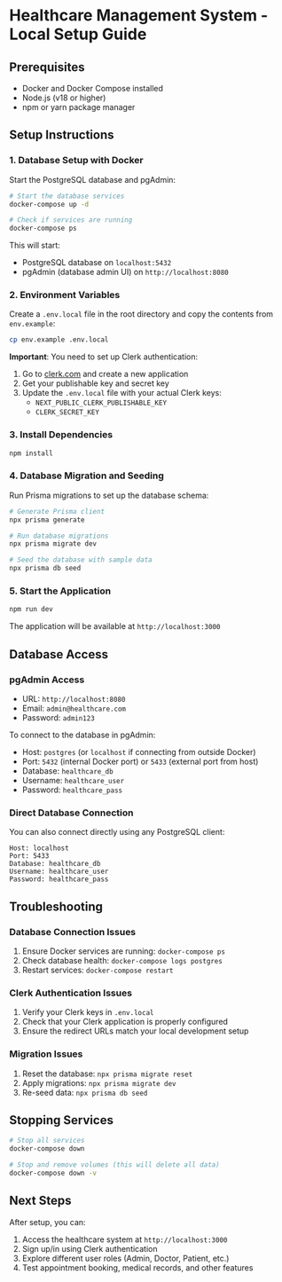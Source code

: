 # Healthcare Management System - Local Setup Guide

## Prerequisites
- Docker and Docker Compose installed
- Node.js (v18 or higher)
- npm or yarn package manager

## Setup Instructions

### 1. Database Setup with Docker

Start the PostgreSQL database and pgAdmin:

```bash
# Start the database services
docker-compose up -d

# Check if services are running
docker-compose ps
```

This will start:
- PostgreSQL database on `localhost:5432`
- pgAdmin (database admin UI) on `http://localhost:8080`

### 2. Environment Variables

Create a `.env.local` file in the root directory and copy the contents from `env.example`:

```bash
cp env.example .env.local
```

**Important**: You need to set up Clerk authentication:

1. Go to [clerk.com](https://clerk.com) and create a new application
2. Get your publishable key and secret key
3. Update the `.env.local` file with your actual Clerk keys:
   - `NEXT_PUBLIC_CLERK_PUBLISHABLE_KEY`
   - `CLERK_SECRET_KEY`

### 3. Install Dependencies

```bash
npm install
```

### 4. Database Migration and Seeding

Run Prisma migrations to set up the database schema:

```bash
# Generate Prisma client
npx prisma generate

# Run database migrations
npx prisma migrate dev

# Seed the database with sample data
npx prisma db seed
```

### 5. Start the Application

```bash
npm run dev
```

The application will be available at `http://localhost:3000`

## Database Access

### pgAdmin Access
- URL: `http://localhost:8080`
- Email: `admin@healthcare.com`
- Password: `admin123`

To connect to the database in pgAdmin:
- Host: `postgres` (or `localhost` if connecting from outside Docker)
- Port: `5432` (internal Docker port) or `5433` (external port from host)
- Database: `healthcare_db`
- Username: `healthcare_user`
- Password: `healthcare_pass`

### Direct Database Connection
You can also connect directly using any PostgreSQL client:
```
Host: localhost
Port: 5433
Database: healthcare_db
Username: healthcare_user
Password: healthcare_pass
```

## Troubleshooting

### Database Connection Issues
1. Ensure Docker services are running: `docker-compose ps`
2. Check database health: `docker-compose logs postgres`
3. Restart services: `docker-compose restart`

### Clerk Authentication Issues
1. Verify your Clerk keys in `.env.local`
2. Check that your Clerk application is properly configured
3. Ensure the redirect URLs match your local development setup

### Migration Issues
1. Reset the database: `npx prisma migrate reset`
2. Apply migrations: `npx prisma migrate dev`
3. Re-seed data: `npx prisma db seed`

## Stopping Services

```bash
# Stop all services
docker-compose down

# Stop and remove volumes (this will delete all data)
docker-compose down -v
```

## Next Steps

After setup, you can:
1. Access the healthcare system at `http://localhost:3000`
2. Sign up/in using Clerk authentication
3. Explore different user roles (Admin, Doctor, Patient, etc.)
4. Test appointment booking, medical records, and other features
